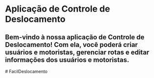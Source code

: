 # Aplicação de Controle de Deslocamento

## Bem-vindo à nossa aplicação de Controle de Deslocamento! Com ela, você poderá criar usuários e motoristas, gerenciar rotas e editar informações dos usuários e motoristas. 
#   F a c i l D e s l o c a m e n t o  
 